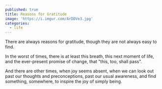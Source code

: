 ```yaml
---
published: true
title: Reasons for Gratitude
image: 'https://i.imgur.com/ArDDVe3.jpg'
categories:
  - life
---
```

There are always reasons for gratitude,
though they are not always easy to find.

In the worst of times,
there is at least this breath,
this next moment of life,
and the ever-present promise of change,
that "this, too, shall pass".

And there are other times,
when joy seems absent,
when we can look out
past our thoughts 
and preconceptions,
past our usual awareness,
and find something, 
somewhere,
to inspire the joy
of simply being. 
